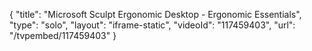 {
    "title": "Microsoft Sculpt Ergonomic Desktop - Ergonomic Essentials",
    "type": "solo",
    "layout": "iframe-static",
    "videoId": "117459403",
    "url": "\/tvpembed\/117459403"
}